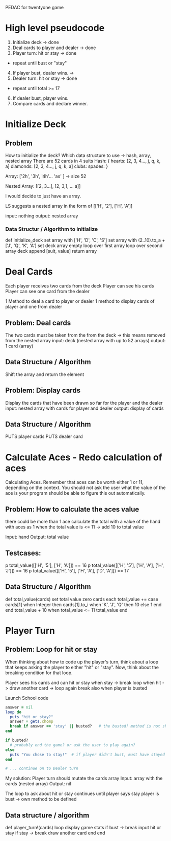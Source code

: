 PEDAC for twentyone game

# High level pseudocode
1. Initialize deck -> done
2. Deal cards to player and dealer -> done
3. Player turn: hit or stay -> done
  - repeat until bust or "stay"
4. If player bust, dealer wins. -> 
5. Dealer turn: hit or stay -> done
  - repeat until total >= 17
6. If dealer bust, player wins.
7. Compare cards and declare winner.

# Initialize Deck
## Problem
How to initialize the deck?
Which data structure to use -> hash, array, nested array
There are 52 cards in 4 suits
Hash:
{
    hearts: [2, 3, 4..., j, q, k, a]
    diamonds: [2, 3, 4..., j, q, k, a]
    clubs: 
    spades: 
}

Array:
['2h', '3h', '4h'... 'as' ] -> size 52

Nested Array:
[[2, 3...], [2, 3,], ... a]]

I would decide to just have an array.

LS suggests a nested array in the form of
[['H', '2'], ['H', 'A']]

input: nothing
output: nested array

### Data Structur / Algorithm to initialize
def initialize_deck
  set array with ['H', 'D', 'C', 'S']
  set array with (2..10).to_a + ['J', 'Q', 'K', 'A']
  set deck array empty
  loop over first array
    loop over second array
      deck append [suit, value]
  return array

# Deal Cards
Each player receives two cards from the deck
Player can see his cards
Player can see one card from the dealer

1 Method to deal a card to player or dealer
1 method to display cards of player and one from dealer

## Problem: Deal cards
The two cards must be taken from the from the deck -> this means removed from the nested array
input: deck (nested array with up to 52 arrays)
output: 1 card (array)

## Data Structure / Algorithm
Shift the array and return the element


## Problem: Display cards
Display the cards that have been drawn so far for the player and the dealer
input: nested array with cards for player and dealer
output: display of cards

## Data Structure / Algorithm
PUTS player cards
PUTS dealer card


# Calculate Aces - Redo calculation of aces
Calculating Aces. Remember that aces can be worth either 1 or 11, depending on the context. You should not ask the user what the value of the ace is your program should be able to figure this out automatically.

## Problem: How to calculate the aces value
there could be more than 1 ace
calculate the total with a value of the hand with aces as 1 
when the total value is <= 11 -> add 10 to total value

Input: hand
Output: total value

## Testcases:
p total_value([['H', '5'], ['H', 'A']]) == 16
p total_value([['H', '5'], ['H', 'A'], ['H', 'J']]) == 16
p total_value([['H', '5'], ['H', 'A'], ['D', 'A']]) == 17

## Data Structure / Algorithm
def total_value(cards)
  set total value zero
  cards each
    total_value += case cards[1]
                   when Integer then cards[1].to_i
                   when 'K', 'J', 'Q' then 10
                   else 1
                   end
  end
  total_value + 10 when total_value <= 11
  total_value
end

# Player Turn
## Problem: Loop for hit or stay
When thinking about how to code up the player's turn, think about a loop that keeps asking the player to either "hit" or "stay". Now, think about the breaking condition for that loop. 

Player sees his cards and can hit or stay
when stay -> break loop
when hit -> draw another card -> loop again
break also when player is busted

Launch School code
```ruby
answer = nil
loop do
  puts "hit or stay?"
  answer = gets.chomp
  break if answer == 'stay' || busted?   # the busted? method is not shown
end

if busted?
  # probably end the game? or ask the user to play again?
else
  puts "You chose to stay!"  # if player didn't bust, must have stayed to get here
end

# ... continue on to Dealer turn
```
My solution:
Player turn should mutate the cards array
Input: array with the cards (nested array)
Output: nil

The loop to ask about hit or stay continues until
  player says stay
  player is bust -> own method to be defined

## Data structure / algorithm
def player_turn!(cards)
  loop
  display game stats
  if bust -> break
  input hit or stay
  if stay -> break
  draw another card
  end
end



